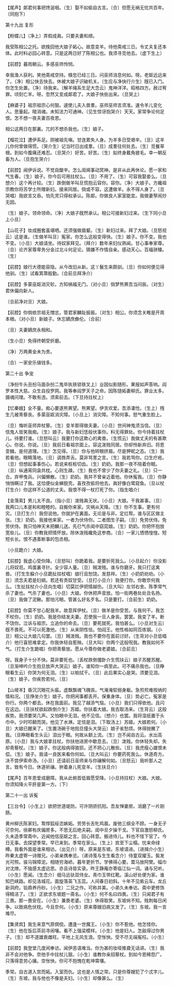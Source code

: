 <!-- { "loadSidebar": true } -->
【尾声】郞君何事把馋涎咽。〔生〕娶不如偷自古言。〔合〕但愿无祸无忧共百年。〔同抱下〕 

第十九出
复形

【粉蝶儿】〔净上〕弄假成眞。只要夫妻和顺。

我受陈相公之托。欲挽回他大娘子妬心。故意变羊。待他斋戒三日。令丈夫复还本体。此时料必回心转意。只是这两日好了陈相公也。我须寻觅他去。〔虚下生上〕 

【前腔】暮雨朝云。多感巫师怜悯。

幸我渔人获利。笑他斋戒空持。倏忽已经三日。问巫师消息何如。呀。老妪远远来了。〔净〕相公快去快去。休被大娘子识破机关。〔生应与净快行介生〕旣已入门。你怎生处置。〔净〕待我来。〔解羊绳系生足大念云〕鬼神洋洋。昭格四方。赦过宥罪。顷刻亡羊。呀。忽然又变成郞君了。大娘子快些出来。〔旦哭上〕 

【麻婆子】祖宗祖宗心何狠。遽使儿夫入兽羣。巫师巫师言须准。速令羊儿变化人。思量起。暗消魂。未知法力可通神。〔见生惊讶抱哭介〕天天。家常争论何足恨。怎不想一夜夫妻百夜恩。

相公这两日在那裏。兀的不想杀我也。〔生〕娘子。 

【榴花泣】遭伊系足。阴被祖先嗔。甘连累失人身。为羊多日受艰辛。〔旦〕这羊儿你何曾做得惯。〔哭介生〕记当时日出成羣。〔旦〕成羣往何处去。〔生〕觅餐草根。到如今腹痛还难忍。〔旦哭介〕好苦。好苦。〔生〕拟终身戴角披毛。幸一朝反畜为人。〔旦抱生哭介〕 

【前腔】闻伊诉说。不觉自酸辛。怎么闺阃事动冥神。是非从此再休论。愿一家和气生春。〔生〕娘子。你今后可用拄杖么。〔旦〕不用了。〔生〕可容我娶妾么。〔旦想介〕这个再计较。〔生〕跌倒做羊叫旦慌抱云容你。容你。〔净〕大娘子。方纔祖宗教你将苏学士所赠新妇。接来同居。倘或不容。这遭做羊。永不得人身了。〔旦哭唱〕我欲言又呑。怕先灵只得权承认。陈郞。你做良人家室能宜。我做妻孥闹炒无因。

〔生〕娘子。领命领命。〔净〕大娘子旣然承认。相公可接新妇过来。〔生下同小旦上小旦〕 

【山花子】妆成圈套虽堪哂。还须强做眉颦。〔生〕新妇过来。拜了大娘。〔旦怒视云〕这是谁。〔生做羊叫旦〕寃家。你怎么这般变得快。〔生〕娘子。你不变。我也不变。〔小旦〕大娘请坐。待奴家拜见。〔拜介〕数年来妇仪熟闻。甘心事奉家尊。〔合〕论齐家尊卑务分金过北斗何足论。猜嫌不作情自亲。感动天心。百福骈臻。〔生〕 

【前腔】娘行大德能容隐。从今改旧从新。这丫鬟生来颇驯。〔旦〕你如何便见得他驯。〔生〕试看箕箒殷勤。〔合前旦拜净介〕 

【前腔】多蒙巫妪消灾轸。方知祸福无门。〔对小旦〕倘梦熊罴吾当问辰。〔对生〕君休偏向新人。

〔合前净对旦〕大娘。 

【前腔】你倘依宗祖无憎忿。管君家麟趾振振。〔对生〕相公。你须念关睢是开周本根。〔对小旦〕新娘子。休忘嫡庶彝伦。〔合前〕 

〔旦〕夫妻嫡庶永相和。



〔生小旦〕免得终朝受折磨。

〔净〕万两黄金未为贵。



〔合〕一家安乐値钱多。 

第二十出
争宠

〔净扮牛头丑扮马面杂扮二鬼卒执铁锁铁叉上〕业因似影随形。果报如声答响。阎罗本性大慈。众生自投罗网。我等奉阎罗天子之命。因陈慥妬妻柳氏。罪业太多。摄魂问理。不敢有违。须索前去。〔下旦持拄杖上〕 

【忆秦娥】全不量。痴心要遂熊罴望。熊罴望。伊贪欢爱。吾添凄怆。〔生上〕残生几被靑藜丧。多蒙巫妪消灾障。〔小旦上〕消灾障。不知何事。怒气重生脸上。

〔旦〕悔听巫师弃杖藜。〔生〕变羊那得做夫妻。〔小旦〕世间神鬼须当信。〔旦〕信鬼人皆笑我痴。〔生〕娘子。我与新妇恁般伏事你。料无得罪处。你今持着拄杖儿。待要打谁。〔旦怒叫云〕我要打你这欺心的禽兽。〔生慌云〕我做丈夫的有甚欺心。你说。你说。〔旦〕我前日看祖宗面上。容这泼贱同居。你却怜新弃旧。将恩变雠。是何道理。〔生〕怎见得。〔旦〕你与他转眼挤眉。尽是狎昵之态。〔生〕我若看他。眼睛落地。〔旦〕调唇弄舌。莫非骂詈之言。〔生〕我若骂你。口生疔疮。〔旦〕但想起事事伤心。若说来桩桩切齿。〔生〕奶奶。我那一夜不陪着你眠。〔旦〕纵通宵同衾共枕。心则生疎。〔生〕我也不曾少了你夫妻之礼。〔旦〕只一合。弃甲曳兵。兴偏懒散。〔生〕奶奶。我并不曾亲近着他。你休寃我。〔旦〕你静悄悄瞒过了我。这恰便似金蝉脱壳。喜孜孜偷将他去。眞好像白鹭窥鱼。〔旦以杖打生介〕你这样不公道的丈夫。我恨不得一杖打死了你。〔指生唱介〕 

【金落索】男儿太不良。〔指小旦〕泼贱眞无状。〔小旦〕大娘。干我甚事。〔旦〕我两口儿本是和和睦睦的。自搬你来家。灾祸从天降。〔生〕你不生事。更有何灾。〔旦打生介〕我但说他。你就护在裏面。无论是与非。定扛帮。谁与区区做主张。〔生〕奶奶。我接他来家。一者为伏侍你。二者图生子嗣。〔旦〕免劳伏侍。免劳伏侍。我只怕神天未把麟儿送。先已气杀闺中窈窕娘。〔生〕奶奶。你把怀抱放宽些儿。〔旦〕你教我把情怀放。除休泼贱纔免这参商。〔合〕一家儿恓恓惶惶。短短长长。恨不遇善断事的包丞相。

〔小旦跪介〕大娘。 

【前腔】我虚心受你降。〔旦怒叫〕你跪着我。是要折死我么。〔小旦起介〕你没影儿将奴诳。鸡蛋裏寻针。全少容人量。〔旦〕贼泼贱。谁与你磨牙。我只打这禽兽。〔打生生躱介小旦跪扯拄杖唱〕娘行且恕饶。发慈祥。〔生〕小奶奶劝劝。〔小旦〕须念夫君是妇纲。若还有责奴甘受。〔旦打小旦介〕我便打你。你敢奈何我么。〔生扯拄杖介小旦向生唱〕切莫拦伊把情越伤。〔旦大叫〕左邻右舍。陈季常气杀了妻也。气杀了妻也。〔小旦〕大娘。你休把声音放。怕一街两巷处处丑名扬。〔旦〕我做了泥鳅。那怕污眼。管甚么好名歹名。只是要打。〔合前生〕奶奶。 

【前腔】你莫不甘心配我羊。故意挥伊杖。〔旦〕做羊是你受苦。与我何干。我怎不杖你。〔生〕奶奶。我是你结发夫妻。忍使我一旦人身丧。罢罢。我变了羊。断不饶你。泣诉与祖宗。立追你的命去。〔旦〕要死就死。我怕甚么。〔小旦对生云〕旣不畏死。不可以死激他。〔生〕从来阴性怯。怕阎王。他性格如同百炼钢。〔小旦〕相公让大娘几句罢。〔旦〕贼泼贱。我也不要你在面前讨好。〔生背对小旦低唱介〕他行喜怒难拿定。你我休轻自惹殃。〔旦大叫〕你两个这般呪我。教我如何不气。〔打生介生跪唱〕你把靑藜放。愿从今尊你做老婆娘。〔合前旦〕 

呀。我身子十分不快。莫非要死也。〔丢杖跌倒僵卧介生慌扶云〕娘子苏醒苏醒。〔旦渐呻吟介生抱旦放声大哭云〕娘子。谁知你一病至此。可不痛杀我也。〔旦睁眼看生云〕你哭为何无泪。〔生〕以帕拭干。〔旦〕此后果实心是哭。须要见泪。〔生〕娘子。你疾势若何。〔旦〕 

【山坡羊】昏沉沉眼花头痮。虚飘飘魂飞魄丧。气淹淹软弱身躯。急煎煎难按纳的情和况。〔旦挣坐介生〕娘子。你把闲事都丢开。保重身体。〔旦〕势必亡。寃家是你行。你两个都去。休在我面前。我见了越添气恼。〔小旦〕我们只得依他。且闪在这边。〔旦扶杖欲起跌倒介生〕苏姬。你扶着大娘。我去取汤来。〔生背云〕这般疾势。我须要哭几声。又怕眼中无泪。他不见信。〔想介〕也罢。我将湿纸置于头巾中。少时叩颡而哭。他见了水淋。定信是泪。〔下取汤上〕苏姬。大娘若何。〔小旦〕大娘已醒来了。〔生置汤碗于地抱旦撞头大哭云〕娘子省愁烦。休得抛撇了我。〔旦睁眼看生头云〕泪出于眼。何故从额上流。〔生〕岂不闻自古云。水出高原。〔小旦〕我与大娘拿拄杖。你扶他进房中歇息去。〔旦〕泼贱。你休轻失却。失却靑藜杖。〔生〕娘子。你这般病得狼狈。还不把心儿散些。〔旦〕我虎瘦心雄恨未偿。〔生〕娘子。我请一良医来看你何如。〔旦大叫云〕你要药死我么。休道奇方。决不尝伊索命汤。〔小旦〕还请前日巫师来与你禳解何如。〔旦怒云〕我听那人之言。致有今日。休道祈禳。拚着身儿死变羊。〔生扶旦介〕 

【尾声】百年恩爱成磨障。我从此俯首低眉愿受降。〔小旦持拄杖〕大娘。大娘。你须知降火平肝是第一方。〔下〕 

第二十一出
诉寃

【三台令】〔小生上〕欲把世道堤防。可许阴骄抗阳。吾友惮妻房。消磨了一片刚肠。

黄州柳氏陈家妇。鸷悍狐绥恣嫉妬。劳劳长舌牝鸡晨。废弛三纲全不顾。一身无子可奈何。徐卿有庆偏房多。不思无后绝夫嗣。闺中旦夕操干戈。下官自激怒柳氏。久未造季常斋中。近闻他信巫妪之言。回心转意。搬进侍儿。料也不怪下官了。今日无事。去探望季常。早已来到。季常在家么。〔生上〕宾至下尘榻。忧来命绿樽。我看外面是谁来相访。〔出见介〕呀。原来是东坡。东坡请进。〔进揖介小生〕昨秦太虚寄一诗赠兄。小弟亲携奉览。〔递诗笺与生生看念介〕侍童双擢玉。鬓发光可照。骏马锦障泥。相随穷海峤。暮年更折节。学佛得心要。鬻马放阿樊。幅巾对沈燎。不独感太虚远思。亦且诗皆实录。昨王静庵亦寄临江仙一词。诵与兄听。〔小生〕愿闻。〔生念介〕细马远驮双侍女。靑巾玉带红靴。溪山好处便为家。谁知巴峡路。却见洛城花。面旋落英飞玉蕊。人间春日初斜。十年不见紫云车。龙丘新洞府。铅鼎养丹砂。〔小生〕二兄之作。可称并美。小弟久未奉访。斋中更修饰得精洁了。〔生〕正欲求东坡题一斋名。〔小生〕何不名曰四畏。〔生〕只闻君子有三畏。那一畏安在。〔小生〕兼畏老婆。〔生〕休得取笑。东坡尙不知。贱荆每日闲争。以致病危伏枕。今且奈何。〔小生〕原来尊嫂旧病又发了。〔生〕东坡。我一言难尽。  

【集贤宾】我生来意气原倜傥。遭逢一世魔王。〔小生〕你不惹他。他怎怪你。〔生〕他在饭后茶前寻闹嚷。看不上强梁模样。〔小生〕他是妇人。怎敌得过你男子。〔生〕却不道雄衰雌旺。平地上无风生浪。空怅怏。受不尽无端寃枉。〔小生〕 

【前腔】我登堂几度闲奉访。闻伊恶语难当。你为甚的妆哑推聋无话讲。〔生〕我非不会对他争。奈他手中拄杖儿狠。〔小生〕谁教你亲招藜杖。到如今恩稀怨广。只落得意劳心攘。空怅怏。你可不抱愧在乾坤霄壤。

季常。自古道入宫而妬。入室而仇。这也是人情之常。只是你尊嫂犯了个忒字儿。〔生〕东坡。我与他也不像是夫妇。〔小生〕却像甚么。〔生〕 

